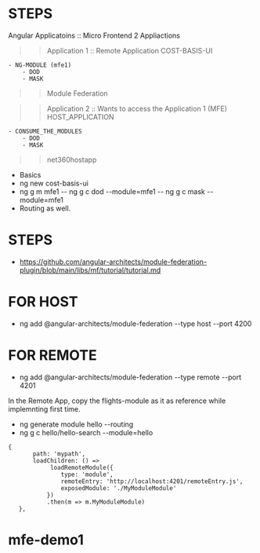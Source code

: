 # STEPS

Angular Applicatoins :: Micro Frontend
2 Appliactions

> > Application 1 :: Remote Application
> > COST-BASIS-UI

    - NG-MODULE (mfe1)
        - DOD
        - MASK

> > Module Federation

> > Application 2 :: Wants to access the Application 1 (MFE)
> > HOST_APPLICATION

    - CONSUME_THE_MODULES
        - DOD
        - MASK

> > net360hostapp

- Basics
- ng new cost-basis-ui
- ng g m mfe1
  -- ng g c dod --module=mfe1
  -- ng g c mask --module=mfe1
- Routing as well.

# STEPS

- https://github.com/angular-architects/module-federation-plugin/blob/main/libs/mf/tutorial/tutorial.md

# FOR HOST

- ng add @angular-architects/module-federation --type host --port 4200

# FOR REMOTE

- ng add @angular-architects/module-federation --type remote --port 4201

In the Remote App, copy the flights-module as it as reference while implemnting first time.

- ng generate module hello --routing
- ng g c hello/hello-search --module=hello

```
{
       path: 'mypath',
       loadChildren: () =>
            loadRemoteModule({
               type: 'module',
               remoteEntry: 'http://localhost:4201/remoteEntry.js',
               exposedModule: './MyModuleModule'
           })
           .then(m => m.MyModuleModule)
   },
```
# mfe-demo1
